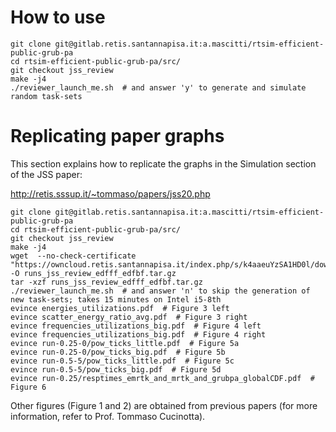 # How to use

```
git clone git@gitlab.retis.santannapisa.it:a.mascitti/rtsim-efficient-public-grub-pa 
cd rtsim-efficient-public-grub-pa/src/
git checkout jss_review
make -j4
./reviewer_launch_me.sh  # and answer 'y' to generate and simulate random task-sets
```

# Replicating paper graphs

This section explains how to replicate the graphs in the Simulation section of the JSS paper:

http://retis.sssup.it/~tommaso/papers/jss20.php

```
git clone git@gitlab.retis.santannapisa.it:a.mascitti/rtsim-efficient-public-grub-pa 
cd rtsim-efficient-public-grub-pa/src/
git checkout jss_review
make -j4
wget  --no-check-certificate "https://owncloud.retis.santannapisa.it/index.php/s/k4aaeuYzSA1HD0l/download" -O runs_jss_review_edfff_edfbf.tar.gz
tar -xzf runs_jss_review_edfff_edfbf.tar.gz
./reviewer_launch_me.sh  # and answer 'n' to skip the generation of new task-sets; takes 15 minutes on Intel i5-8th
evince energies_utilizations.pdf  # Figure 3 left
evince scatter_energy_ratio_avg.pdf  # Figure 3 right
evince frequencies_utilizations_big.pdf  # Figure 4 left
evince frequencies_utilizations_big.pdf  # Figure 4 right
evince run-0.25-0/pow_ticks_little.pdf  # Figure 5a
evince run-0.25-0/pow_ticks_big.pdf  # Figure 5b
evince run-0.5-5/pow_ticks_little.pdf  # Figure 5c
evince run-0.5-5/pow_ticks_big.pdf  # Figure 5d
evince run-0.25/resptimes_emrtk_and_mrtk_and_grubpa_globalCDF.pdf  # Figure 6
```

Other figures (Figure 1 and 2) are obtained from previous papers (for more information, refer to Prof. Tommaso Cucinotta).